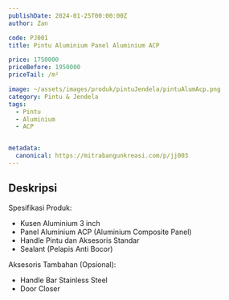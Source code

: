 ```yaml
---
publishDate: 2024-01-25T00:00:00Z
author: Zan

code: PJ001
title: Pintu Aluminium Panel Aluminium ACP

price: 1750000
priceBefore: 1950000
priceTail: /m²

image: ~/assets/images/produk/pintuJendela/pintuAlumAcp.png
category: Pintu & Jendela
tags:
  - Pintu
  - Aluminium
  - ACP


metadata:
  canonical: https://mitrabangunkreasi.com/p/jj003
---
```


## Deskripsi

Spesifikasi Produk:
- Kusen Aluminium 3 inch
- Panel Aluminium ACP (Aluminium Composite Panel)
- Handle Pintu dan Aksesoris Standar
- Sealant (Pelapis Anti Bocor)

Aksesoris Tambahan (Opsional):
- Handle Bar Stainless Steel
- Door Closer